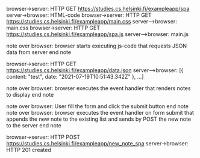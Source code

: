browser->server: HTTP GET https://studies.cs.helsinki.fi/exampleapp/spa
server->browser: HTML-code
browser->server: HTTP GET https://studies.cs.helsinki.fi/exampleapp/main.css
server-->browser: main.css
browser->server: HTTP GET https://studies.cs.helsinki.fi/exampleapp/spa.js
server-->browser: main.js

note over browser:
browser starts executing js-code
that requests JSON data from server
end note

browser->server: HTTP GET https://studies.cs.helsinki.fi/exampleapp/data.json
server-->browser: [{ content: "test", date: "2021-07-19T10:51:43.342Z" }, ...]

note over browser:
browser executes the event handler
that renders notes to display
end note

note over browser:
User fill the form and click the submit button
end note
note over browser:
browser executes the event handler on form submit
that appends the new note to the existing list
and sends by POST the new note to the server
end note

browser->server: HTTP POST https://studies.cs.helsinki.fi/exampleapp/new_note_spa
server->browser: HTTP 201 created
